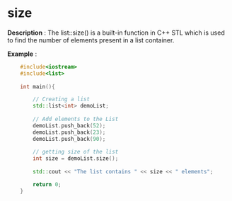 # size

**Description** : The list::size() is a built-in function in C++ STL which is used to find the number of elements present in a list container.
    
**Example** :
```cpp
    #include<iostream>
    #include<list>
    
    int main(){

        // Creating a list 
        std::list<int> demoList; 
      
        // Add elements to the List 
        demoList.push_back(52); 
        demoList.push_back(23); 
        demoList.push_back(90); 
      
        // getting size of the list 
        int size = demoList.size(); 
      
        std::cout << "The list contains " << size << " elements"; 

        return 0;    
    }
    
```
